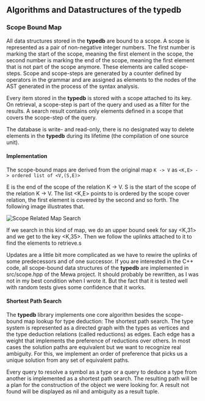 ## Algorithms and Datastructures of the typedb

### Scope Bound Map

All data structures stored in the **typedb** are bound to a scope. A scope is represented as a pair of non-negative integer numbers. The first number is marking the start of the scope, meaning the first element in the scope, the second number is marking the end of the scope, meaning the first element that is not part of the scope anymore. These elements are called scope-steps. Scope and scope-steps are generated by a counter defined by operators in the grammar and are assigned as elements to the nodes of the AST generated in the process of the syntax analysis.

Every item stored in the **typedb** is stored with a scope attached to its key. On retrieval, a scope-step is part of the query and used as a filter for the results.
A search result contains only elements defined in a scope that covers the scope-step of the query.

The database is write- and read-only, there is no designated way to delete elements in the **typedb** during its lifetime (the compilation of one source unit).

#### Implementation

The scope-bound maps are derived from the original map
```K -> V```
as
```<K,E> -> ordered list of <V,(S,E)>```

E is the end of the scope of the relation K -> V.
S is the start of the scope of the relation K -> V.
The list <K,E> points to is ordered by the scope cover relation, the first element is covered by the second and so forth. 
The following image illustrates that. 

![Scope Related Map Search](scope.jpg)

If we search in this kind of map, we do an upper bound seek for say <K,31> and we get to the key <K,35>. Then we follow the uplinks attached to it to find the elements to retrieve.s

Updates are a little bit more complicated as we have to rewire the uplinks of some predecessors and of one successor. If you are interested in the C++ code, all scope-bound data structures of the **typedb** are implemented in src/scope.hpp of the Mewa project. It should probably be rewritten, as I was not in my best condition when I wrote it. But the fact that it is tested well with random tests gives some confidence that it works.

#### Shortest Path Search

The **typedb** library implements one core algorithm besides the scope-bound map lookup for type deduction: The shortest path search.
The type system is represented as a directed graph with the types as vertices and the type deduction relations (called reductions) as edges.
Each edge has a weight that implements the preference of reductions over others. In most cases the solution paths are equivalent but we want to recognize real ambiguity. For this, we implement an order of preference that picks us a unique solution from any set of equivalent paths.

Every query to resolve a symbol as a type or a query to deduce a type from another is implemented as a shortest path search.
The resulting path will be a plan for the construction of the object we were looking for. A result not found will be displayed as nil and ambiguity as a result tuple.


